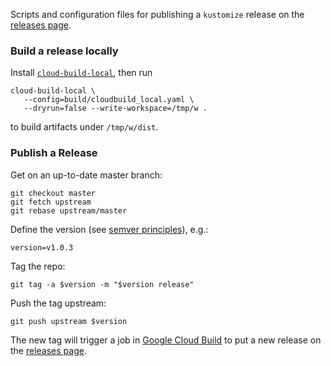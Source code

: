 [releases page]: https://github.com/kubernetes-sigs/kustomize/releases
[`cloud-build-local`]: https://github.com/GoogleCloudPlatform/cloud-build-local
[Google Cloud Build]: https://cloud.google.com/cloud-build

Scripts and configuration files for publishing a
`kustomize` release on the [releases page].

### Build a release locally

Install [`cloud-build-local`], then run

```
cloud-build-local \
   --config=build/cloudbuild_local.yaml \
   --dryrun=false --write-workspace=/tmp/w .
```

to build artifacts under `/tmp/w/dist`.

### Publish a Release

Get on an up-to-date master branch:
```
git checkout master
git fetch upstream
git rebase upstream/master
```

Define the version (see [semver principles](https://semver.org)), e.g.:
```
version=v1.0.3
```

Tag the repo:
```
git tag -a $version -m "$version release"
```

Push the tag upstream:
```
git push upstream $version
```

The new tag will trigger a job in [Google Cloud
Build] to put a new release on the [releases page].
